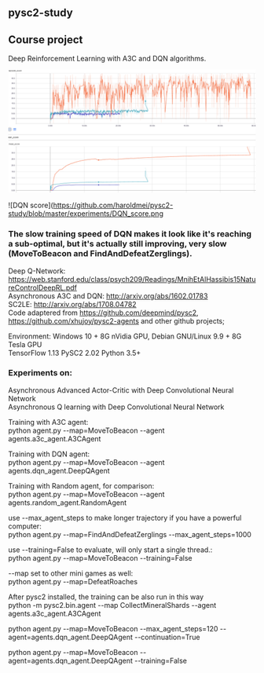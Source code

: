 ## pysc2-study

## Course project  
Deep Reinforcement Learning with A3C and DQN algorithms.  

![A3C score](https://github.com/haroldmei/pysc2-study/blob/master/experiments/A3C_score.png)


![DQN score](https://github.com/haroldmei/pysc2-study/blob/master/experiments/DQN_score.png

### The slow training speed of DQN makes it look like it's reaching a sub-optimal, but it's actually still improving, very slow (MoveToBeacon and FindAndDefeatZerglings).


Deep Q-Network: https://web.stanford.edu/class/psych209/Readings/MnihEtAlHassibis15NatureControlDeepRL.pdf    
Asynchronous A3C and DQN: http://arxiv.org/abs/1602.01783  
SC2LE: http://arxiv.org/abs/1708.04782  
Code adaptered from https://github.com/deepmind/pysc2, https://github.com/xhujoy/pysc2-agents and other github projects;  


Environment: Windows 10 + 8G nVidia GPU, Debian GNU/Linux 9.9 + 8G Tesla GPU   
TensorFlow 1.13
PySC2 2.02
Python 3.5+


### Experiments on:
Asynchronous Advanced Actor-Critic with Deep Convolutional Neural Network  
Asynchronous Q learning with Deep Convolutional Neural Network  

Training with A3C agent:  
python agent.py --map=MoveToBeacon --agent agents.a3c_agent.A3CAgent  

Training with DQN agent:  
python agent.py --map=MoveToBeacon --agent agents.dqn_agent.DeepQAgent  

Training with Random agent, for comparison:  
python agent.py --map=MoveToBeacon --agent agents.random_agent.RandomAgent

use --max_agent_steps to make longer trajectory if you have a powerful computer:  
python agent.py --map=FindAndDefeatZerglings --max_agent_steps=1000 

use --training=False to evaluate, will only start a single thread.:  
python agent.py --map=MoveToBeacon --training=False

--map set to other mini games as well:  
python agent.py --map=DefeatRoaches

After pysc2 installed, the training can be also run in this way  
python -m pysc2.bin.agent --map CollectMineralShards --agent agents.a3c_agent.A3CAgent  

python agent.py --map=MoveToBeacon --max_agent_steps=120 --agent=agents.dqn_agent.DeepQAgent --continuation=True

python agent.py --map=MoveToBeacon --agent=agents.dqn_agent.DeepQAgent --training=False
